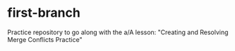 # first-branch
Practice repository to go along with the a/A lesson: "Creating and Resolving Merge Conflicts Practice"

